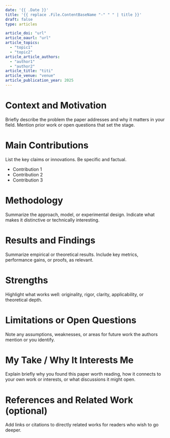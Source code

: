 ```yaml
---
date: '{{ .Date }}'
title: '{{ replace .File.ContentBaseName "-" " " | title }}'
draft: false
type: articles

article_doi: "url"
article_oaurl: "url"
article_topics:
  - "topic1"
  - "topic2"
article_article_authors:
  - "author1"
  - "author2"
article_title: "titi"
article_venue: "venue"
article_publication_year: 2025
---
```



# Context and Motivation

Briefly describe the problem the paper addresses and why it matters in your field. Mention prior work or open questions that set the stage.

# Main Contributions

List the key claims or innovations. Be specific and factual.

* Contribution 1
* Contribution 2
* Contribution 3

# Methodology

Summarize the approach, model, or experimental design. Indicate what makes it distinctive or technically interesting.

# Results and Findings

Summarize empirical or theoretical results. Include key metrics, performance gains, or proofs, as relevant.

# Strengths

Highlight what works well: originality, rigor, clarity, applicability, or theoretical depth.

# Limitations or Open Questions

Note any assumptions, weaknesses, or areas for future work the authors mention or you identify.

# My Take / Why It Interests Me

Explain briefly why you found this paper worth reading, how it connects to your own work or interests, or what discussions it might open.

# References and Related Work (optional)

Add links or citations to directly related works for readers who wish to go deeper.
